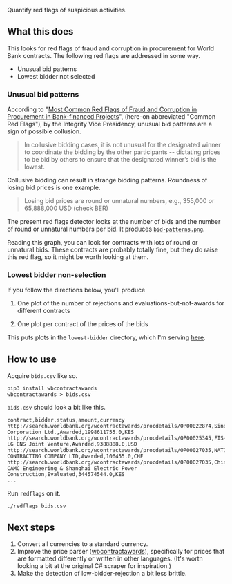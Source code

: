 Quantify red flags of suspicious activities.

## What this does
This looks for red flags of fraud and corruption in procurement
for World Bank contracts. The following red flags are addressed
in some way.

* Unusual bid patterns
* Lowest bidder not selected

### Unusual bid patterns
According to "[Most Common Red Flags of Fraud and Corruption in Procurement in Bank-financed Projects](http://siteresources.worldbank.org/EXTGOVANTICORR/Resources/3035863-1285875404494/100101_INT_Red_flags_pamphlet.pdf)",
(here-on abbreviated "Common Red Flags"),
by the Integrity Vice Presidency,
unusual bid patterns are a sign of possible collusion.

> In collusive bidding cases, it is not unusual for the designated winner to coordinate the bidding by the other participants -- dictating prices to be bid by others to ensure that the designated winner’s bid is the lowest.

Collusive bidding can result in strange bidding patterns. Roundness of
losing bid prices is one example.

> Losing bid prices are round or unnatural numbers, e.g., 355,000 or 65,888,000 USD (check BER) 

The present red flags detector looks at the number of bids and the number of
round or unnatural numbers per bid. It produces
[`bid-patterns.png`](http://big.dada.pink/red-flags/bid-patterns.png).

Reading this graph, you can look for contracts with lots of round or unnatural
bids. These contracts are probably totally fine, but they do raise this red flag,
so it might be worth looking at them.

### Lowest bidder non-selection
If you follow the directions below, you'll produce

1. One plot of the number of rejections and evaluations-but-not-awards
    for different contracts


2. One plot per contract of the prices of the bids


This puts plots in the `lowest-bidder` directory, which I'm serving
[here](http://big.dada.pink/red-flags/lowest-bidder/).


## How to use
Acquire `bids.csv` like so.

    pip3 install wbcontractawards
    wbcontractawards > bids.csv

`bids.csv` should look a bit like this.

    contract,bidder,status,amount,currency
    http://search.worldbank.org/wcontractawards/procdetails/OP00022874,Sinohydro Corporation Ltd.,Awarded,1998611755.0,KES
    http://search.worldbank.org/wcontractawards/procdetails/OP00025345,FIS-LG CNS Joint Venture,Awarded,9388888.0,USD
    http://search.worldbank.org/wcontractawards/procdetails/OP00027035,NATIONAL CONTRACTING COMPANY LTD,Awarded,106455.0,CHF
    http://search.worldbank.org/wcontractawards/procdetails/OP00027035,China CAMC Engineering & Shanghai Electric Power Construction,Evaluated,344574544.0,KES
    ...

Run `redflags` on it.

    ./redflags bids.csv

## Next steps

1. Convert all currencies to a standard currency.
2. Improve the price parser
    ([wbcontractawards](https://pypi.python.org/pypi/wbcontractawards)),
    specifically for prices that are formatted
    differently or written in other languages.
    (It's worth looking a bit at the original C# scraper for inspiration.)
3. Make the detection of low-bidder-rejection a bit less brittle.

